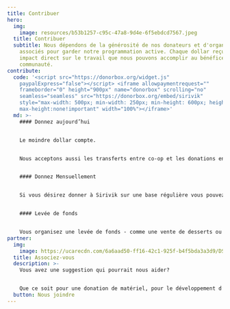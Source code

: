 ```yaml
---
title: Contribuer
hero:
  img:
    image: resources/b53b1257-c95c-47a8-9d4e-6f5ebdcd7567.jpeg
  title: Contribuer
  subtitle: Nous dépendons de la générosité de nos donateurs et d'organismes
    associés pour garder notre programmation active. Chaque dollar reçu a un
    impact direct sur le travail que nous pouvons accomplir au bénéfice de notre
    communauté.
contribute:
  code: '<script src="https://donorbox.org/widget.js"
    paypalExpress="false"></script> <iframe allowpaymentrequest=""
    frameborder="0" height="900px" name="donorbox" scrolling="no"
    seamless="seamless" src="https://donorbox.org/embed/sirivik"
    style="max-width: 500px; min-width: 250px; min-height: 600px; height: 100%;
    max-height:none!important" width="100%"></iframe>'
  md: >-
    #### Donnez aujourd’hui


    Le moindre dollar compte.


    Nous acceptons aussi les transferts entre co-op et les donations en argent comptant en personne à nos locaux.


    #### Donnez Mensuellement


    Si vous désirez donner à Sirivik sur une base régulière vous pouvez vous inscrire au système de don mensuel.


    #### Levée de fonds


    Vous organisez une levée de fonds - comme une vente de desserts ou une course pour le bénéfice d’une cause? Considérez donner vos fonds recueillis à Sirivik pour supporter les programmes en cours. Nous serons heureux de vous assister dans le processus.
partner:
  img:
    image: https://ucarecdn.com/6a6aad50-ff16-42c1-925f-b4f5bda3a3d9/DSC08947.jpeg
  title: Associez-vous
  description: >-
    Vous avez une suggestion qui pourrait nous aider?


    Que ce soit pour une donation de matériel, pour le développement d’un nouveau programme ou pour partager une idée, nous aimerions vous entendre! Nous nous efforçons d’offrir des activités innovantes et sommes toujours ouverts à de nouvelles collaborations.
  button: Nous joindre
---
```

